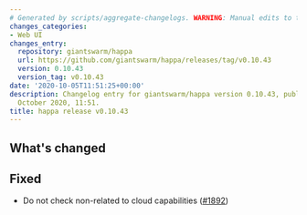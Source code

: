 ```yaml
---
# Generated by scripts/aggregate-changelogs. WARNING: Manual edits to this files will be overwritten.
changes_categories:
- Web UI
changes_entry:
  repository: giantswarm/happa
  url: https://github.com/giantswarm/happa/releases/tag/v0.10.43
  version: 0.10.43
  version_tag: v0.10.43
date: '2020-10-05T11:51:25+00:00'
description: Changelog entry for giantswarm/happa version 0.10.43, published on 05
  October 2020, 11:51.
title: happa release v0.10.43
---
```


## What's changed

## Fixed

- Do not check non-related to cloud capabilities ([#1892](https://github.com/giantswarm/happa/pull/1892))

